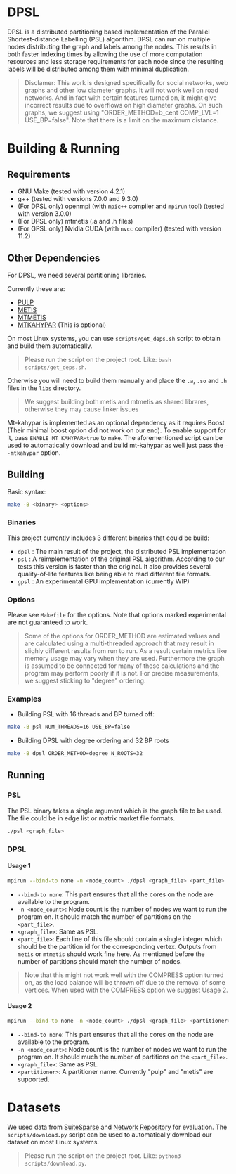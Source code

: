 # DPSL

DPSL is a distributed partitioning based implementation of the Parallel Shortest-distance Labelling (PSL) algorithm. DPSL can run on multiple nodes distributing the graph and labels among the nodes. This results in both faster indexing times by allowing the use of more computation resources and less storage requirements for each node since the resulting labels will be distributed among them with minimal duplication.

> Disclamer: This work is designed specifically for social networks, web graphs and other low diameter graphs.
> It will not work well on road networks. 
> And in fact with certain features turned on, it might give incorrect results due to overflows on high diameter graphs.
> On such graphs, we suggest using "ORDER_METHOD=b_cent COMP_LVL=1 USE_BP=false".
> Note that there is a limit on the maximum distance.

# Building & Running

## Requirements

- GNU Make (tested with version 4.2.1)
- g++ (tested with versions 7.0.0 and 9.3.0)
- (For DPSL only) openmpi (with `mpic++` compiler and `mpirun` tool) (tested with version 3.0.0)
- (For DPSL only) mtmetis (.a and .h files)
- (For GPSL only) Nvidia CUDA (with `nvcc` compiler) (tested with version 11.2)

## Other Dependencies

For DPSL, we need several partitioning libraries.

Currently these are:
- [PULP](https://github.com/HPCGraphAnalysis/PuLP)
- [METIS](http://glaros.dtc.umn.edu/gkhome/metis/metis/download)
- [MTMETIS](http://glaros.dtc.umn.edu/gkhome/metis/metis/download)
- [MTKAHYPAR](https://github.com/kahypar/mt-kahypar) (This is optional)

On most Linux systems, you can use `scripts/get_deps.sh` script to obtain and build them automatically.

> Please run the script on the project root. Like: `bash scripts/get_deps.sh`.

Otherwise you will need to build them manually and place the `.a`, `.so` and `.h` files in the `libs` directory.

> We suggest building both metis and mtmetis as shared librares, otherwise they may cause linker issues

Mt-kahypar is implemented as an optional dependency as it requires Boost (Their minimal boost option did not work on our end).
To enable support for it, pass `ENABLE_MT_KAHYPAR=true` to `make`.
The aforementioned script can be used to automatically download and build mt-kahypar as well just pass the `--mtkahypar` option.

## Building

Basic syntax:

``` bash
make -B <binary> <options>
```

### Binaries

This project currently includes 3 different binaries that could be build:
- `dpsl` : The main result of the project, the distributed PSL implementation
- `psl` : A reimplementation of the original PSL algorithm. According to our tests this version is faster than the original. It also provides several quality-of-life features like being able to read different file formats.
- `gpsl` : An experimental GPU implementation (currently WIP)

### Options

Please see `Makefile` for the options. Note that options marked experimental are not guaranteed to work.

> Some of the options for ORDER_METHOD are estimated values and are calculated using a multi-threaded approach that may result in slighly different results from run to run.
> As a result certain metrics like memory usage may vary when they are used.
> Furthermore the graph is assumed to be connected for many of these calculations and the program may perform poorly if it is not.
> For precise measurements, we suggest sticking to "degree" ordering.

### Examples

- Building PSL with 16 threads and BP turned off:

``` bash
make -B psl NUM_THREADS=16 USE_BP=false
```

- Building DPSL with degree ordering and 32 BP roots

``` bash
make -B dpsl ORDER_METHOD=degree N_ROOTS=32
```

## Running

### PSL

The PSL binary takes a single argument which is the graph file to be used. The file could be in edge list or matrix market file formats.

``` bash
./psl <graph_file>
```

### DPSL

#### Usage 1

``` bash
mpirun --bind-to none -n <node_count> ./dpsl <graph_file> <part_file>
```

- `--bind-to none`: This part ensures that all the cores on the node are available to the program.
- `-n <node_count>`: Node count is the number of nodes we want to run the program on. It should match the number of partitions on the `<part_file>`.
- `<graph_file>`: Same as PSL.
- `<part_file>`: Each line of this file should contain a single integer which should be the partition id for the corresponding vertex. Outputs from `metis` or `mtmetis` should work fine here. As mentioned before the number of partitions should match the number of nodes.

> Note that this might not work well with the COMPRESS option turned on, as the load balance will be thrown off due to the removal of some vertices.
> When used with the COMPRESS option we suggest Usage 2.

#### Usage 2

``` bash
mpirun --bind-to none -n <node_count> ./dpsl <graph_file> <partitioner> <partitioner_params>
```

- `--bind-to none`: This part ensures that all the cores on the node are available to the program.
- `-n <node_count>`: Node count is the number of nodes we want to run the program on. It should much the number of partitions on the `<part_file>`.
- `<graph_file>`: Same as PSL.
- `<partitioner>`: A partitioner name. Currently "pulp" and "metis" are supported.

# Datasets

We used data from [SuiteSparse](https://sparse.tamu.edu/) and [Network Repository](https://networkrepository.com/) for evaluation.
The `scripts/download.py` script can be used to automatically download our dataset on most Linux systems.

> Please run the script on the project root. Like: `python3 scripts/download.py`.
